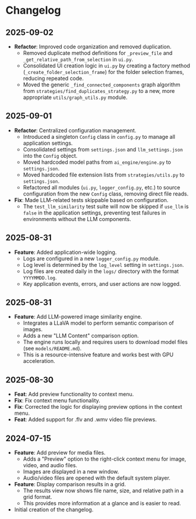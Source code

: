 # Changelog

## 2025-09-02

- **Refactor**: Improved code organization and removed duplication.
  - Removed duplicate method definitions for `_preview_file` and `_get_relative_path_from_selection` in `ui.py`.
  - Consolidated UI creation logic in `ui.py` by creating a factory method (`_create_folder_selection_frame`) for the folder selection frames, reducing repeated code.
  - Moved the generic `_find_connected_components` graph algorithm from `strategies/find_duplicates_strategy.py` to a new, more appropriate `utils/graph_utils.py` module.

## 2025-09-01

- **Refactor**: Centralized configuration management.
  - Introduced a singleton `Config` class in `config.py` to manage all application settings.
  - Consolidated settings from `settings.json` and `llm_settings.json` into the `Config` object.
  - Moved hardcoded model paths from `ai_engine/engine.py` to `settings.json`.
  - Moved hardcoded file extension lists from `strategies/utils.py` to `settings.json`.
  - Refactored all modules (`ui.py`, `logger_config.py`, etc.) to source configuration from the new `Config` class, removing direct file reads.
- **Fix**: Made LLM-related tests skippable based on configuration.
  - The `test_llm_similarity` test suite will now be skipped if `use_llm` is `false` in the application settings, preventing test failures in environments without the LLM components.

## 2025-08-31

- **Feature**: Added application-wide logging.
  - Logs are configured in a new `logger_config.py` module.
  - Log level is determined by the `log_level` setting in `settings.json`.
  - Log files are created daily in the `logs/` directory with the format `YYYYMMDD.log`.
  - Key application events, errors, and user actions are now logged.

## 2025-08-31

- **Feature**: Add LLM-powered image similarity engine.
  - Integrates a LLaVA model to perform semantic comparison of images.
  - Adds a new "LLM Content" comparison option.
  - The engine runs locally and requires users to download model files (see `models/README.md`).
  - This is a resource-intensive feature and works best with GPU acceleration.


## 2025-08-30

- **Feat**: Add preview functionality to context menu.
- **Fix**: Fix context menu functionality.
- **Fix**: Corrected the logic for displaying preview options in the context menu.
- **Feat**: Added support for .flv and .wmv video file previews.

## 2024-07-15
- **Feature**: Add preview for media files.
  - Adds a "Preview" option to the right-click context menu for image, video, and audio files.
  - Images are displayed in a new window.
  - Audio/video files are opened with the default system player.
- **Feature**: Display comparison results in a grid.
  - The results view now shows file name, size, and relative path in a grid format.
  - This provides more information at a glance and is easier to read.
- Initial creation of the changelog.
